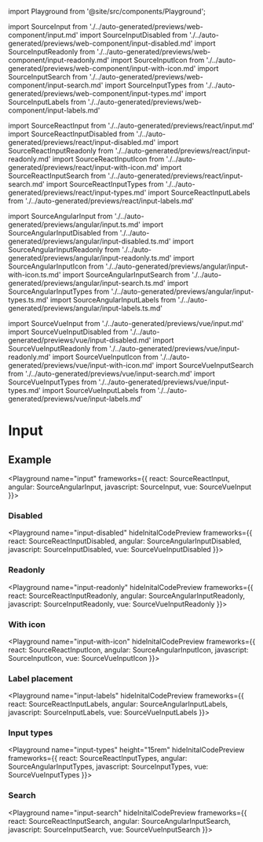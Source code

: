 import Playground from '@site/src/components/Playground';

import SourceInput from './../auto-generated/previews/web-component/input.md'
import SourceInputDisabled from './../auto-generated/previews/web-component/input-disabled.md'
import SourceInputReadonly from './../auto-generated/previews/web-component/input-readonly.md'
import SourceInputIcon from './../auto-generated/previews/web-component/input-with-icon.md'
import SourceInputSearch from './../auto-generated/previews/web-component/input-search.md'
import SourceInputTypes from './../auto-generated/previews/web-component/input-types.md'
import SourceInputLabels from './../auto-generated/previews/web-component/input-labels.md'

import SourceReactInput from './../auto-generated/previews/react/input.md'
import SourceReactInputDisabled from './../auto-generated/previews/react/input-disabled.md'
import SourceReactInputReadonly from './../auto-generated/previews/react/input-readonly.md'
import SourceReactInputIcon from './../auto-generated/previews/react/input-with-icon.md'
import SourceReactInputSearch from './../auto-generated/previews/react/input-search.md'
import SourceReactInputTypes from './../auto-generated/previews/react/input-types.md'
import SourceReactInputLabels from './../auto-generated/previews/react/input-labels.md'

import SourceAngularInput from './../auto-generated/previews/angular/input.ts.md'
import SourceAngularInputDisabled from './../auto-generated/previews/angular/input-disabled.ts.md'
import SourceAngularInputReadonly from './../auto-generated/previews/angular/input-readonly.ts.md'
import SourceAngularInputIcon from './../auto-generated/previews/angular/input-with-icon.ts.md'
import SourceAngularInputSearch from './../auto-generated/previews/angular/input-search.ts.md'
import SourceAngularInputTypes from './../auto-generated/previews/angular/input-types.ts.md'
import SourceAngularInputLabels from './../auto-generated/previews/angular/input-labels.ts.md'

import SourceVueInput from './../auto-generated/previews/vue/input.md'
import SourceVueInputDisabled from './../auto-generated/previews/vue/input-disabled.md'
import SourceVueInputReadonly from './../auto-generated/previews/vue/input-readonly.md'
import SourceVueInputIcon from './../auto-generated/previews/vue/input-with-icon.md'
import SourceVueInputSearch from './../auto-generated/previews/vue/input-search.md'
import SourceVueInputTypes from './../auto-generated/previews/vue/input-types.md'
import SourceVueInputLabels from './../auto-generated/previews/vue/input-labels.md'

# Input

## Example

<Playground
name="input"
frameworks={{
  react: SourceReactInput,
  angular: SourceAngularInput,
  javascript: SourceInput,
  vue: SourceVueInput
}}></Playground>

### Disabled

<Playground
name="input-disabled"
hideInitalCodePreview
frameworks={{
  react: SourceReactInputDisabled,
  angular: SourceAngularInputDisabled,
  javascript: SourceInputDisabled,
  vue: SourceVueInputDisabled
}}></Playground>

### Readonly

<Playground
name="input-readonly"
hideInitalCodePreview
frameworks={{
  react: SourceReactInputReadonly,
  angular: SourceAngularInputReadonly,
  javascript: SourceInputReadonly,
  vue: SourceVueInputReadonly
}}></Playground>

### With icon

<Playground
name="input-with-icon"
hideInitalCodePreview
frameworks={{
  react: SourceReactInputIcon,
  angular: SourceAngularInputIcon,
  javascript: SourceInputIcon,
  vue: SourceVueInputIcon
}}></Playground>

### Label placement

<Playground
name="input-labels"
hideInitalCodePreview
frameworks={{
  react: SourceReactInputLabels,
  angular: SourceAngularInputLabels,
  javascript: SourceInputLabels,
  vue: SourceVueInputLabels
}}></Playground>

### Input types

<Playground
name="input-types"
height="15rem"
hideInitalCodePreview
frameworks={{
  react: SourceReactInputTypes,
  angular: SourceAngularInputTypes,
  javascript: SourceInputTypes,
  vue: SourceVueInputTypes
}}></Playground>

### Search

<Playground
name="input-search"
hideInitalCodePreview
frameworks={{
  react: SourceReactInputSearch,
  angular: SourceAngularInputSearch,
  javascript: SourceInputSearch,
  vue: SourceVueInputSearch
}}></Playground>
